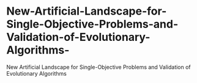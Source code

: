 # New-Artificial-Landscape-for-Single-Objective-Problems-and-Validation-of-Evolutionary-Algorithms-
New Artificial Landscape for Single-Objective Problems and Validation of Evolutionary Algorithms 
